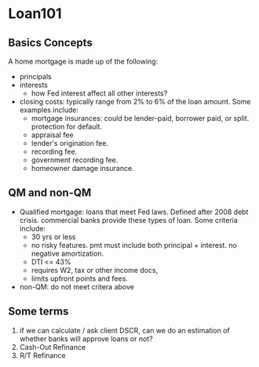 # Loan101

## Basics Concepts

A home mortgage is made up of the following:
- principals
- interests
    - how Fed interest affect all other interests?
- closing costs: typically range from 2% to 6% of the loan amount. Some examples include:
    - mortgage insurances: could be lender-paid, borrower paid, or split. protection for default.
    - appraisal fee
    - lender's origination fee.
    - recording fee.
    - government recording fee.
    - homeowner damage insurance.

## QM and non-QM

- Qualified mortgage: loans that meet Fed laws. Defined after 2008 debt crisis. commercial banks provide these types of loan. Some criteria include:
    - 30 yrs or less
    - no risky features. pmt must include both principal + interest. no negative amortization.
    - DTI <= 43%
    - requires W2, tax or other income docs,
    - limits upfront points and fees.
- non-QM: do not meet critera above


## Some terms
1. if we can calculate / ask client DSCR, can we do an estimation of whether banks will approve loans or not?
2. Cash-Out Refinance
3. R/T Refinance
